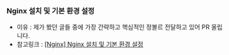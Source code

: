 ### Nginx 설치 및 기본 환경 설정

- 이유 : 제가 봤던 글들 중에 가장 간략하고 핵심적인 정볼르 전달하고 있어 PR 올립니다.
- 참고링크 : [[Nginx] Nginx 설치 및 기본 환경 설정](https://kscory.com/dev/nginx/install)
